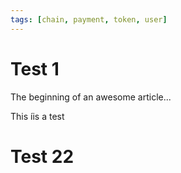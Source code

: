 ```yaml
---
tags: [chain, payment, token, user]
---
```


# Test 1

The beginning of an awesome article...

This íis a test

# Test 22